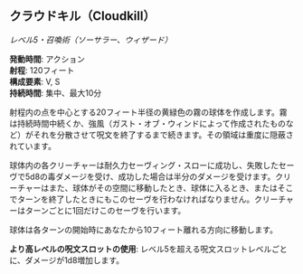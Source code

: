 ## クラウドキル（Cloudkill）
*レベル5・召喚術（ソーサラー、ウィザード）*

**発動時間**: アクション  
**射程**: 120フィート  
**構成要素**: V, S  
**持続時間**: 集中、最大10分

射程内の点を中心とする20フィート半径の黄緑色の霧の球体を作成します。霧は持続時間中続くか、強風（ガスト・オブ・ウィンドによって作成されたものなど）がそれを分散させて呪文を終了するまで続きます。その領域は重度に隠蔽されています。

球体内の各クリーチャーは耐久力セーヴィング・スローに成功し、失敗したセーヴで5d8の毒ダメージを受け、成功した場合は半分のダメージを受けます。クリーチャーはまた、球体がその空間に移動したとき、球体に入るとき、またはそこでターンを終了したときにもこのセーヴを行わなければなりません。クリーチャーはターンごとに1回だけこのセーヴを行います。

球体は各ターンの開始時にあなたから10フィート離れる方向に移動します。

**より高レベルの呪文スロットの使用**: レベル5を超える呪文スロットレベルごとに、ダメージが1d8増加します。